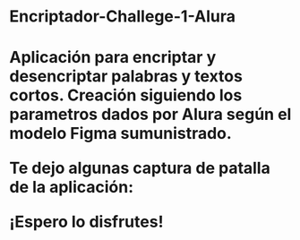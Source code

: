 <h1>Encriptador-Challege-1-Alura<h1>

Aplicación para encriptar y desencriptar palabras y textos cortos. 
Creación siguiendo los parametros dados por Alura según el modelo Figma sumunistrado.

Te dejo algunas captura de patalla de la aplicación:


¡Espero lo disfrutes!

